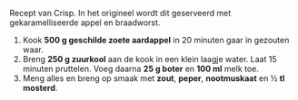Recept van Crisp. In het origineel wordt dit geserveerd met gekaramelliseerde appel en braadworst.

1. Kook **500 g geschilde zoete aardappel** in 20 minuten gaar in gezouten waar.
2. Breng **250 g zuurkool** aan de kook in een klein laagje water. Laat 15 minuten pruttelen. Voeg daarna **25 g boter** en **100 ml** melk toe.
3. Meng alles en breng op smaak met **zout**, **peper**, **nootmuskaat** en ½ **tl mosterd**.